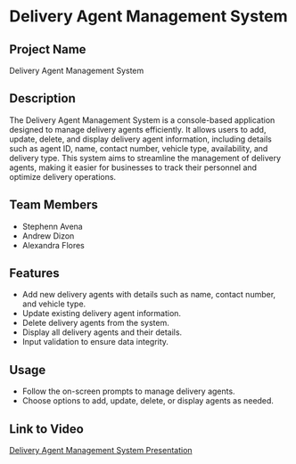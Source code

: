# Delivery Agent Management System

## Project Name
Delivery Agent Management System

## Description
The Delivery Agent Management System is a console-based application designed to manage delivery agents efficiently. It allows users to add, update, delete, and display delivery agent information, including details such as agent ID, name, contact number, vehicle type, availability, and delivery type. This system aims to streamline the management of delivery agents, making it easier for businesses to track their personnel and optimize delivery operations.

## Team Members
- Stephenn Avena
- Andrew Dizon
- Alexandra Flores

## Features
- Add new delivery agents with details such as name, contact number, and vehicle type.
- Update existing delivery agent information.
- Delete delivery agents from the system.
- Display all delivery agents and their details.
- Input validation to ensure data integrity.

## Usage
- Follow the on-screen prompts to manage delivery agents.
- Choose options to add, update, delete, or display agents as needed.

## Link to Video
[Delivery Agent Management System Presentation](https://drive.google.com/file/d/1Itnh1T_LRXKqlYxqFWotP6wmpq71Fy7u/view?usp=sharing)
